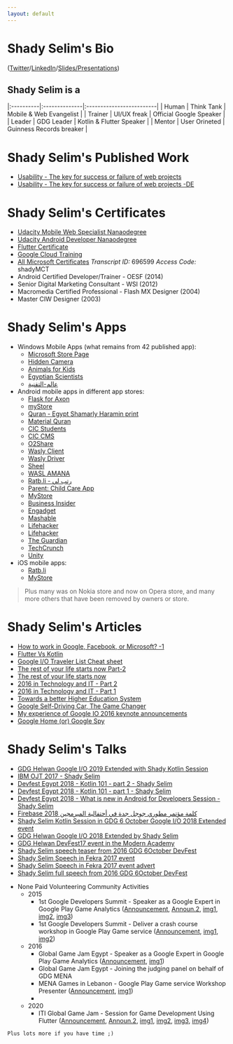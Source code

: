 ```yaml
---
layout: default
---
```


# Shady Selim's Bio 
([Twitter](https://twitter.com/dr_Shady_Selim)/[LinkedIn](https://www.linkedin.com/in/shadyselim)/[Slides/Presentations](https://www.slideshare.net/bagaa))
## Shady Selim is a 
|:----------|:--------------|:-------------------------|
| Human     | Think Tank    | Mobile & Web Evangelist  |
| Trainer   | UI/UX freak   | Official Google Speaker  |
| Leader    | GDG Leader    | Kotlin & Flutter Speaker |
| Mentor    | User Orineted | Guinness Records breaker |

# Shady Selim's Published Work
* [Usability - The key for success or failure of web projects](https://www.grin.com/document/196416)
* [Usability - The key for success or failure of web projects -DE](https://www.hausarbeiten.de/document/196416)

# Shady Selim's Certificates
* [Udacity Mobile Web Specialist Nanaodegree](https://confirm.udacity.com/4GGRWQTP)
* [Udacity Android Developer Nanaodegree](https://confirm.udacity.com/N3ME9V9R)
* [Flutter Certificate](https://www.credential.net/fd6232d8-2438-4490-acd6-7ae63f638f52?key=71420fefe5b73768bb40a73ee9b59198f32435ad4e9f2201d26ac43c76490cab)
* [Google Cloud Training](https://google.qwiklabs.com/public_profiles/9d92cc88-5c0e-408e-bd03-a3bfad220b69)
* [All Microsoft Certificates](https://mcp.microsoft.com/Anonymous//Transcript/Validate) *Transcript ID:* 696599 *Access Code:* shadyMCT
* Android Certified Developer/Trainer - OESF (2014)
* Senior Digital Marketing Consultant - WSI (2012)
* Macromedia Certified Professional - Flash MX Designer (2004)
* Master CIW Designer (2003)

# Shady Selim's Apps
- Windows Mobile Apps (what remains from 42 published app):
  - [Microsoft Store Page](https://www.microsoft.com/en-us/store/search/apps?q=shady%20selim)
  - [Hidden Camera](https://www.microsoft.com/en-us/store/p/hidden-camera/9nblggh0fshd)
  - [Animals for Kids](https://www.microsoft.com/en-us/p/animals-for-kids/9nblggh0fs91)
  - [Egyptian Scientists](https://www.microsoft.com/en-us/store/p/egyptian-scientists/9nblgggzkw4j)
  - [عالم-التقنية](https://www.microsoft.com/en-eg/p/عالم-التقنية/9nblggh0975z)
- Android mobile apps in different app stores:
  - [Flask for Axon](https://play.google.com/store/apps/details?id=com.medable.axon.flask)
  - [myStore](https://play.google.com/store/apps/details?id=com.stcc.mystore)
  - [Quran - Egypt Shamarly Haramin print](https://play.google.com/store/apps/details?id=com.Shady_Selim.Quran)
  - [Material Quran](https://play.google.com/store/apps/details?id=com.Shady_Selim.Quran_Material)
  - [CIC Students](https://play.google.com/store/apps/details?id=com.zcic.cairocic)
  - [CIC CMS](https://play.google.com/store/apps/details?id=com.cic.cms)
  - [O2Share](https://play.google.com/store/apps/details?id=com.o2share.app)
  - [Wasly Client](https://play.google.com/store/apps/details?id=com.wasly.waslleclientapp)
  - [Wasly Driver](https://play.google.com/store/apps/details?id=com.wasly.drivers)
  - [Sheel](https://play.google.com/store/apps/details?id=sheelclient.wasltec.com.sheelclient)
  - [WASL AMANA](https://play.google.com/store/apps/details?id=com.wasltec.waslamana)
  - [Ratb.li - رتب لي](https://play.google.com/store/apps/details?id=com.itsmart.partyuser)
  - [Parent: Child Care App](https://play.google.com/store/apps/details?id=eu.parent.android.app)
  - [MyStore](https://play.google.com/store/apps/details?id=com.stcc.mystore)
  - [Business Insider](http://www.myappwiz.com/home/appdetail?platform=android&appID=com.Shady.businessinsider)
  - [Engadget](http://www.myappwiz.com/home/appdetail?platform=android&appID=com.Shady.engadget)
  - [Mashable](http://www.myappwiz.com/home/appdetail?platform=android&appID=com.Shady.mashable)
  - [Lifehacker](http://android-apk.org/apk/com.Shady.lifehacker/1.0/ethanol-man/)
  - [Lifehacker](http://www.myappwiz.com/home/appdetail?platform=android&appID=com.Shady.lifehacker)
  - [The Guardian](http://www.myappwiz.com/home/appdetail?platform=android&appID=com.Shady.theguardian)
  - [TechCrunch](http://www.myappwiz.com/home/appdetail?platform=android&appID=com.Shady.techcrunch)
  - [Unity](http://www.appszoom.com/android-app/unity-kxbrj.html)
- iOS mobile apps:
  - [Ratb.li](https://apps.apple.com/us/app/ratb-li/id1308032045)
  - [MyStore](https://apps.apple.com/us/app/mystore/id1468736442)

> Plus many was on Nokia store and now on Opera store, and many more others that have been removed by owners or store.

# Shady Selim's Articles
* [How to work in Google, Facebook, or Microsoft? -1](https://www.linkedin.com/pulse/how-work-google-facebook-microsoft-1-shady-yehia-selim-msc-mba/)
* [Flutter Vs Kotlin](https://www.linkedin.com/pulse/flutter-vs-kotlin-shady-yehia-selim-msc-mba/)
* [Google I/O Traveler List Cheat sheet](https://www.linkedin.com/pulse/google-io-traveler-list-cheat-sheet-shady-yehia-selim-msc-mba/)
* [The rest of your life starts now Part-2](https://www.linkedin.com/pulse/rest-your-life-starts-now-part-2-shady-yehia-selim-msc-mba/)
* [The rest of your life starts now](https://www.linkedin.com/pulse/rest-your-life-starts-now-shady-yehia-selim-msc-mba/)
* [2016 in Technology and IT - Part 2](https://www.linkedin.com/pulse/2016-technology-part-2-shady-selim/)
* [2016 in Technology and IT - Part 1](https://www.linkedin.com/pulse/2016-technology-shady-selim/)
* [Towards a better Higher Education System](https://www.linkedin.com/pulse/towards-better-higher-education-system-shady-selim/)
* [Google Self-Driving Car, The Game Changer](https://www.linkedin.com/pulse/google-self-driving-car-game-changer-shady-selim/)
* [My experience of Google IO 2016 keynote announcements](https://www.linkedin.com/pulse/my-experience-google-io-2016-keynote-announcements-shady-selim/)
* [Google Home (or) Google Spy](https://www.linkedin.com/pulse/google-home-spy-shady-selim/)

# Shady Selim's Talks
* [GDG Helwan Google I/O 2019 Extended with Shady Kotlin Session](https://youtu.be/aYGcO6qhCCA)
* [IBM OJT 2017 - Shady Selim](https://youtu.be/flXYs8OnotM)
* [Devfest Egypt 2018 - Kotlin 101 - part 2 - Shady Selim](https://youtu.be/JUJd_vFjpE8)
* [Devfest Egypt 2018 - Kotlin 101 - part 1 - Shady Selim](https://youtu.be/CFYtaM88F5Q)
* [Devfest Egypt 2018 - What is new in Android for Developers Session - Shady Selim](https://youtu.be/AL9X-sNFXbk)
* [Firebase كلمة مؤتمر مطوري جوجل جدة في أحتفالية المبرمجين 2018](https://youtu.be/SSBKUN6wDsQ)
* [Shady Selim Kotlin Session in GDG 6 October Google I/O 2018 Extended event](https://youtu.be/xTad2slKd30)
* [GDG Helwan Google I/O 2018 Extended by Shady Selim](https://youtu.be/uIGPbp8GQVo)
* [GDG Helwan DevFest17 event in the Modern Academy](https://youtu.be/3Zsu8CuOHMU)
* [Shady Selim speech teaser from 2016 GDG 6October DevFest](https://youtu.be/kUEhnZdm2D8)
* [Shady Selim Speech in Fekra 2017 event](https://youtu.be/7boRJ3tlMNQ)
* [Shady Selim Speech in Fekra 2017 event advert](https://youtu.be/6-8DcZHFRuc)
* [Shady Selim full speech from 2016 GDG 6October DevFest](https://youtu.be/XdcGt-hf4bs)
- None Paid Volunteering Community Activities
  - 2015
    - 1st Google Developers Summit - Speaker as a Google Expert in Google Play Game Analytics ([Announcement](https://www.facebook.com/ideaspaceXYZ/photos/a.530798273750230/530803587083032/?type=3&theater), [Announ.2](https://www.facebook.com/ideaspaceXYZ/photos/a.413947235435335/542098245953566/?type=3&theater), [img1](https://www.facebook.com/ideaspaceXYZ/photos/a.535519416611449/535550669941657/?type=3&theater), [img2](https://www.facebook.com/ideaspaceXYZ/photos/a.535519416611449/535550786608312/?type=3&theater), [img3](https://www.facebook.com/ideaspaceXYZ/photos/a.535519416611449/535541013275956/?type=3&theater))
    - 1st Google Developers Summit - Deliver a crash course workshop in Google Play Game service ([Announcement](https://www.facebook.com/ideaspaceXYZ/photos/a.532928683537189/532928880203836/?type=3&theater), [img1](https://www.facebook.com/ideaspaceXYZ/photos/a.535519416611449/536686869828037/?type=3&theater), [img2](https://www.facebook.com/ideaspaceXYZ/photos/a.535519416611449/536693069827417/?type=3&theater))
  - 2016
    - Global Game Jam Egypt - Speaker as a Google Expert in Google Play Game Analytics ([Announcement](https://www.facebook.com/IGDA.Egypt.Chapter/photos/a.230782967253691/233293070336014/?type=3&theater), [img1](https://www.facebook.com/Egyptian.Gaming.Community/photos/a.831896850265929/831901773598770/?type=3&theater))
    - Global Game Jam Egypt - Joining the judging panel on behalf of GDG MENA
    - MENA Games in Lebanon - Google Play Game service Workshop Presenter ([Announcement](https://web.archive.org/web/20160505050646/http://www.menagames.com/meet-the-speakers.html#shadyselim), [img1](https://www.facebook.com/photo.php?fbid=992762720809004&set=a.992761127475830&type=3&theater))
    - 
  - 2020
    - ITI Global Game Jam - Session for Game Development Using Flutter ([Announcement](https://www.facebook.com/events/427144828162274/permalink/465341304342626/), [Announ.2](https://www.facebook.com/AndelaEgypt/photos/pcb.1114352182242181/1114350765575656/?type=3&theater), [img1](https://www.facebook.com/AndelaEgypt/photos/pcb.1115915922085807/1115912275419505/?type=3&theater), [img2](https://www.facebook.com/AndelaEgypt/photos/pcb.1115915922085807/1115912362086163/?type=3&theater), [img3](https://www.facebook.com/IGDA.Egypt.Chapter/photos/a.1108523622812950/1108596252805687/?type=3&theater), [img4](https://www.facebook.com/IGDA.Egypt.Chapter/photos/a.1108523622812950/1108596092805703/?type=3&theater))
    
```
Plus lots more if you have time ;)
```

